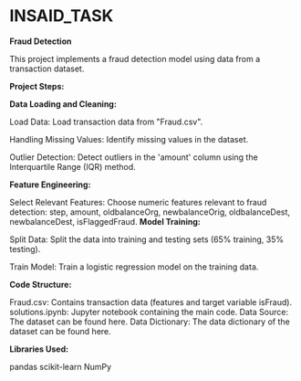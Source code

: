 # INSAID_TASK
**Fraud Detection**

This project implements a fraud detection model using data from a transaction dataset.

**Project Steps:**

**Data Loading and Cleaning:**

Load Data: Load transaction data from "Fraud.csv".

Handling Missing Values: Identify missing values in the dataset.

Outlier Detection: Detect outliers in the 'amount' column using the Interquartile Range (IQR) method.

**Feature Engineering:**

Select Relevant Features: Choose numeric features relevant to fraud detection: step, amount, oldbalanceOrg, newbalanceOrig, oldbalanceDest, newbalanceDest, isFlaggedFraud.
**Model Training:**

Split Data: Split the data into training and testing sets (65% training, 35% testing).

Train Model: Train a logistic regression model on the training data.

**Code Structure:**

Fraud.csv: Contains transaction data (features and target variable isFraud).
solutions.ipynb: Jupyter notebook containing the main code.
Data Source: The dataset can be found here.
Data Dictionary: The data dictionary of the dataset can be found here.

**Libraries Used:**

pandas
scikit-learn
NumPy
